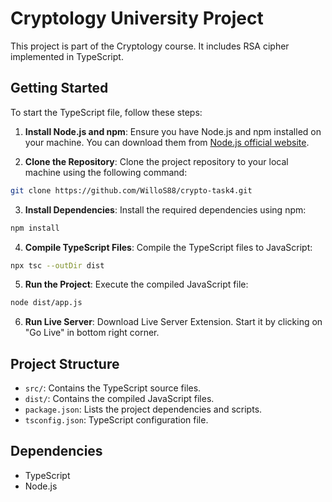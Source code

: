 # Cryptology University Project

This project is part of the Cryptology course. It includes RSA cipher implemented in TypeScript.

## Getting Started

To start the TypeScript file, follow these steps:

1. **Install Node.js and npm**: Ensure you have Node.js and npm installed on your machine. You can download them from [Node.js official website](https://nodejs.org/).

2. **Clone the Repository**: Clone the project repository to your local machine using the following command:
  ```sh
  git clone https://github.com/WilloS88/crypto-task4.git
  ```

3. **Install Dependencies**: Install the required dependencies using npm:
  ```sh
  npm install
  ```

4. **Compile TypeScript Files**: Compile the TypeScript files to JavaScript:
  ```sh
  npx tsc --outDir dist
  ```

5. **Run the Project**: Execute the compiled JavaScript file:
  ```sh
  node dist/app.js
  ```

6. **Run Live Server**: Download Live Server Extension. Start it by clicking on "Go Live" in bottom right corner.

## Project Structure

- `src/`: Contains the TypeScript source files.
- `dist/`: Contains the compiled JavaScript files.
- `package.json`: Lists the project dependencies and scripts.
- `tsconfig.json`: TypeScript configuration file.

## Dependencies

- TypeScript
- Node.js

